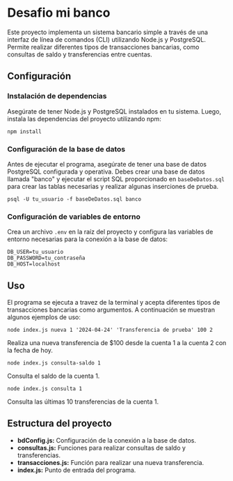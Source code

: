 <h1>Desafio mi banco</h1>

<p>Este proyecto implementa un sistema bancario simple a través de una interfaz de línea de comandos (CLI) utilizando Node.js y PostgreSQL. Permite realizar diferentes tipos de transacciones bancarias, como consultas de saldo y transferencias entre cuentas.</p>

<h2>Configuración</h2>

<h3>Instalación de dependencias</h3>

<p>Asegúrate de tener Node.js y PostgreSQL instalados en tu sistema. Luego, instala las dependencias del proyecto utilizando npm:</p>

<pre><code>npm install
</code></pre>

<h3>Configuración de la base de datos</h3>

<p>Antes de ejecutar el programa, asegúrate de tener una base de datos PostgreSQL configurada y operativa. Debes crear una base de datos llamada "banco" y ejecutar el script SQL proporcionado en <code>baseDeDatos.sql</code> para crear las tablas necesarias y realizar algunas inserciones de prueba.</p>

<pre><code>psql -U tu_usuario -f baseDeDatos.sql banco
</code></pre>

<h3>Configuración de variables de entorno</h3>

<p>Crea un archivo <code>.env</code> en la raíz del proyecto y configura las variables de entorno necesarias para la conexión a la base de datos:</p>

<pre><code>DB_USER=tu_usuario
DB_PASSWORD=tu_contraseña
DB_HOST=localhost
</code></pre>

<h2>Uso</h2>

<p>El programa se ejecuta a travez de la terminal y acepta diferentes tipos de transacciones bancarias como argumentos. A continuación se muestran algunos ejemplos de uso:</p>

<pre><code>node index.js nueva 1 '2024-04-24' 'Transferencia de prueba' 100 2
</code></pre>

<p>Realiza una nueva transferencia de $100 desde la cuenta 1 a la cuenta 2 con la fecha de hoy.</p>

<pre><code>node index.js consulta-saldo 1
</code></pre>

<p>Consulta el saldo de la cuenta 1.</p>

<pre><code>node index.js consulta 1
</code></pre>

<p>Consulta las últimas 10 transferencias de la cuenta 1.</p>

<h2>Estructura del proyecto</h2>

<ul>
  <li><strong>bdConfig.js:</strong> Configuración de la conexión a la base de datos.</li>
  <li><strong>consultas.js:</strong> Funciones para realizar consultas de saldo y transferencias.</li>
  <li><strong>transacciones.js:</strong> Función para realizar una nueva transferencia.</li>
  <li><strong>index.js:</strong> Punto de entrada del programa.</li>
</ul>

